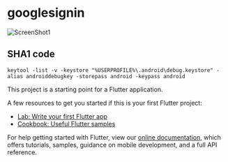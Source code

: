 # googlesignin


![ScreenShot1](https://github.com/[Ayman-Shehata]/[googlesignin]/blob/[master]/screenshoot/001.png?raw=true)



## SHA1 code
``
keytool -list -v -keystore "%USERPROFILE%\.android\debug.keystore" -alias androiddebugkey -storepass android -keypass android
``


This project is a starting point for a Flutter application.

A few resources to get you started if this is your first Flutter project:

- [Lab: Write your first Flutter app](https://flutter.dev/docs/get-started/codelab)
- [Cookbook: Useful Flutter samples](https://flutter.dev/docs/cookbook)

For help getting started with Flutter, view our
[online documentation](https://flutter.dev/docs), which offers tutorials,
samples, guidance on mobile development, and a full API reference.
